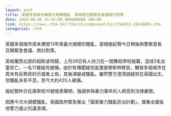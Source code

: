 ```yaml
---
layout: post
title: 英國多個城市爆發大規模騷亂　首相將召開緊急會議商討對策
date: 2024-08-05 15:43:09.000000000 +08:00
link: https://news.rthk.hk/rthk/ch/component/k2/1764813-20240805.htm
categories: rthk
---
```


英國多個城市周末爆發13年來最大規模的騷亂，首相施紀賢今日稍後與警察首長召開緊急會議，商討對策。

英格蘭西北部的紹斯波特鎮，上月29日有人持刀在一間舞蹈學校施襲，造成3名女童死亡，一名17歲疑兇被捕。由於有傳聞疑兇是激進穆斯林移民，觸發多個城市在周末有反移民的示威者上街，其後演變成騷亂。雖然警方澄清說疑兇在英國出生，但騷亂未有平息，至今大約420人被捕。

施紀賢昨日在唐寧街10號發表聲明，強調參與暴力事件的人將受到法律嚴懲。

因應今次大規模騷亂，英國政府緊急推出「國家暴力騷亂防治計劃」，匯集全國各地警力遏止抗議浪潮。
